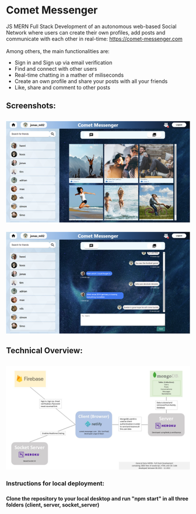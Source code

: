 # Comet Messenger
JS MERN Full Stack Development of an autonomous web-based Social Network where users can create their own profiles, add posts and communicate with each other in real-time: <a href="https://comet-messenger.com">https://comet-messenger.com</a><br /><br />
Among others, the main functionalities are: 
* Sign in and Sign up via email verification
* Find and connect with other users
* Real-time chatting in a mather of miliseconds
* Create an own profile and share your posts with all your friends
* Like, share and comment to other posts

<h2> Screenshots:<h2/>

![Screenshot_1](https://github.com/adriankuehn/comet-messenger/blob/main/client/src/components/Login/Screenshot_1.png)


![Screenshot_2](https://github.com/adriankuehn/comet-messenger/blob/main/client/src/components/Login/Screenshot_2.png)

<h2> Technical Overview:<h2/>

![Technical Overview](https://github.com/adriankuehn/comet-messenger/blob/main/images/Technical_Overview.jpg)

<h3> Instructions for local deployment: <br>
<h3/>
  <h4>Clone the repository to your local desktop and run "npm start" in all three folders (client, server, socket_server)<h4/>
